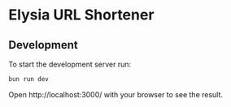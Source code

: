 # Elysia URL Shortener

## Development
To start the development server run:
```bash
bun run dev
```

Open http://localhost:3000/ with your browser to see the result.